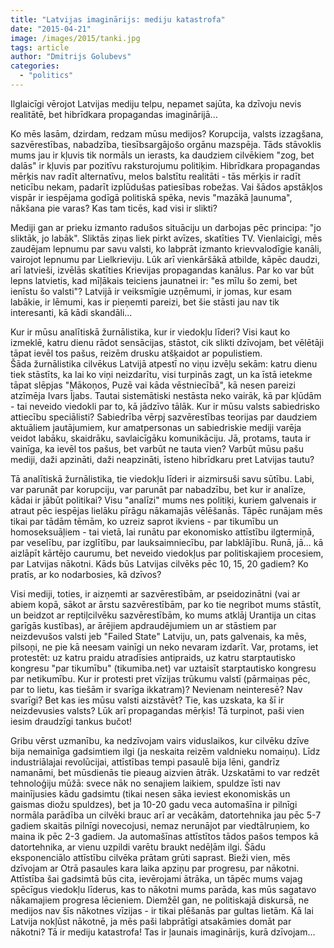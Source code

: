 ```yaml
---
title: "Latvijas imaginārijs: mediju katastrofa"
date: "2015-04-21"
image: /images/2015/tanki.jpg
tags: article
author: "Dmitrijs Golubevs"
categories: 
  - "politics"
---
```


Ilglaicīgi vērojot Latvijas mediju telpu, nepamet sajūta, ka dzīvoju nevis realitātē, bet hibrīdkara propagandas imaginārijā...

Ko mēs lasām, dzirdam, redzam mūsu medijos? Korupcija, valsts izzagšana, sazvērestības, nabadzība, tiesībsargājošo orgānu mazspēja. Tāds stāvoklis mums jau ir kļuvis tik normāls un ierasts, ka daudziem cilvēkiem "zog, bet dalās" ir kļuvis par pozitīvu raksturojumu politiķim. Hibrīdkara propagandas mērķis nav radīt alternatīvu, melos balstītu realitāti - tās mērķis ir radīt neticību nekam, padarīt izplūdušas patiesības robežas. Vai šādos apstākļos vispār ir iespējama godīgā politiskā spēka, nevis "mazākā ļaunuma", nākšana pie varas? Kas tam ticēs, kad visi ir slikti?

Mediji gan ar prieku izmanto radušos situāciju un darbojas pēc principa: "jo sliktāk, jo labāk". Sliktās ziņas liek pirkt avīzes, skatīties TV. Vienlaicīgi, mēs zaudējam lepnumu par savu valsti, ko labprāt izmanto krievvalodīgie kanāli, vairojot lepnumu par Lielkrieviju. Lūk arī vienkāršākā atbilde, kāpēc daudzi, arī latvieši, izvēlās skatīties Krievijas propagandas kanālus. Par ko var būt lepns latvietis, kad mīļākais teiciens jaunatnei ir: "es mīlu šo zemi, bet ienīstu šo valsti"? Latvijā ir veiksmīgie uzņēmumi, ir jomas, kur esam labākie, ir lēmumi, kas ir pieņemti pareizi, bet šie stāsti jau nav tik interesanti, kā kādi skandāli...

Kur ir mūsu analītiskā žurnālistika, kur ir viedokļu līderi? Visi kaut ko izmeklē, katru dienu rādot sensācijas, stāstot, cik slikti dzīvojam, bet vēlētāji tāpat ievēl tos pašus, reizēm drusku atšķaidot ar populistiem. Šāda žurnālistika cilvēkus Latvijā atpestī no viņu izvēļu sekām: katru dienu tiek stāstīts, ka lai ko viņi neizdarītu, visi turpinās zagt, un ka īstā ietekme tāpat slēpjas "Mākoņos, Puzē vai kāda vēstniecībā", kā nesen pareizi atzīmēja Ivars Ījabs. Tautai sistemātiski nestāsta neko vairāk, kā par kļūdām - tai neveido viedokli par to, kā jādzīvo tālāk. Kur ir mūsu valsts sabiedrisko attiecību speciālisti? Sabiedrība vērpj sazvērestības teorijas par daudziem aktuāliem jautājumiem, kur amatpersonas un sabiedriskie mediji varēja veidot labāku, skaidrāku, savlaicīgāku komunikāciju. Jā, protams, tauta ir vainīga, ka ievēl tos pašus, bet varbūt ne tauta vien? Varbūt mūsu pašu mediji, daži apzināti, daži neapzināti, īsteno hibrīdkaru pret Latvijas tautu?

Tā analītiskā žurnālistika, tie viedokļu līderi ir aizmirsuši savu sūtību. Labi, var parunāt par korupciju, var parunāt par nabadzību, bet kur ir analīze, kādai ir jābūt politikai? Visu "analīzi" mums nes politiķi, kuriem galvenais ir atraut pēc iespējas lielāku pīrāgu nākamajās vēlēšanās. Tāpēc runājam mēs tikai par tādām tēmām, ko uzreiz saprot ikviens - par tikumību un homoseksuāļiem - tai vietā, lai runātu par ekonomisko attīstību ilgtermiņā, par veselību, par izglītību, par lauksaimniecību, par labklājību. Runā, jā... kā aizlāpīt kārtējo caurumu, bet neveido viedokļus par politiskajiem procesiem, par Latvijas nākotni. Kāds būs Latvijas cilvēks pēc 10, 15, 20 gadiem? Ko pratīs, ar ko nodarbosies, kā dzīvos?

Visi mediji, toties, ir aizņemti ar sazvērestībām, ar pseidozinātni (vai ar abiem kopā, sākot ar ārstu sazvērestībām, par ko tie negribot mums stāstīt, un beidzot ar reptiļcilvēku sazvērestībām, ko mums atklāj Urantija un citas garīgās kustības), ar ārējiem apdraudējumiem un ar stāstiem par neizdevušos valsti jeb "Failed State" Latviju, un, pats galvenais, ka mēs, pilsoņi, ne pie kā neesam vainīgi un neko nevaram izdarīt. Var, protams, iet protestēt: uz katru praidu atradīsies antipraids, uz katru starptautisko kongresu "par tikumību" (tikumiba.net) var uztaisīt starptautisko kongresu par netikumību. Kur ir protesti pret vīzijas trūkumu valstī (pārmaiņas pēc, par to lietu, kas tiešām ir svarīga ikkatram)? Nevienam neinteresē? Nav svarīgi? Bet kas ies mūsu valsti aizstāvēt? Tie, kas uzskata, ka šī ir neizdevusies valsts? Lūk arī propagandas mērķis! Tā turpinot, paši vien iesim draudzīgi tankus bučot!

Gribu vērst uzmanību, ka nedzīvojam vairs viduslaikos, kur cilvēku dzīve bija nemainīga gadsimtiem ilgi (ja neskaita reizēm valdnieku nomaiņu). Līdz industriālajai revolūcijai, attīstības tempi pasaulē bija lēni, gandrīz namanāmi, bet mūsdienās tie pieaug aizvien ātrāk. Uzskatāmi to var redzēt tehnoloģiju mūžā: svece nāk no senajiem laikiem, spuldze īsti nav mainījusies kādu gadsimtu (tikai nesen sāka ieviest ekonomiskās un gaismas diožu spuldzes), bet ja 10-20 gadu veca automašīna ir pilnīgi normāla parādība un cilvēki brauc arī ar vecākām, datortehnika jau pēc 5-7 gadiem skaitās pilnīgi novecojusi, nemaz nerunājot par viedtālruņiem, ko maina ik pēc 2-3 gadiem. Ja automašīnas attīstītos tādos pašos tempos kā datortehnika, ar vienu uzpildi varētu braukt nedēļām ilgi. Šādu eksponenciālo attīstību cilvēka prātam grūti saprast. Bieži vien, mēs dzīvojam ar Otrā pasaules kara laika apziņu par progresu, par nākotni. Attīstība šai gadsimtā būs cita, ievērojami ātrāka, un tāpēc mums vajag spēcīgus viedokļu līderus, kas to nākotni mums parāda, kas mūs sagatavo nākamajiem progresa lēcieniem. Diemžēl gan, ne politiskajā diskursā, ne medijos nav šīs nākotnes vīzijas - ir tikai plēšanās par gultas lietām. Kā lai Latvija nokļūst nākotnē, ja mēs paši labprātīgi atsakāmies domāt par nākotni? Tā ir mediju katastrofa! Tas ir ļaunais imaginārijs, kurā dzīvojam...

